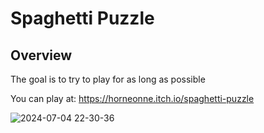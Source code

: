 # Spaghetti Puzzle
## Overview
The goal is to try to play for as long as possible

You can play at: https://horneonne.itch.io/spaghetti-puzzle

![2024-07-04 22-30-36](https://github.com/HorneOnne/Freelance_SpaghettiPuzzle/assets/65548001/e27dcb75-9bac-405a-a998-9cfaa4753c02)
